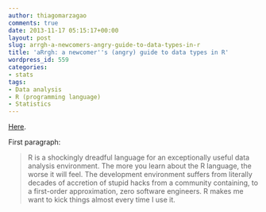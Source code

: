 ```yaml
---
author: thiagomarzagao
comments: true
date: 2013-11-17 05:15:17+00:00
layout: post
slug: arrgh-a-newcomers-angry-guide-to-data-types-in-r
title: 'aRrgh: a newcomer''s (angry) guide to data types in R'
wordpress_id: 559
categories:
- stats
tags:
- Data analysis
- R (programming language)
- Statistics
---
```


[Here](https://github.com/tdsmith/aRrgh).

First paragraph:

> R is a shockingly dreadful language for an exceptionally useful data analysis environment. The more you learn about the R language, the worse it will feel. The development environment suffers from literally decades of accretion of stupid hacks from a community containing, to a first-order approximation, zero software engineers. R makes me want to kick things almost every time I use it.




